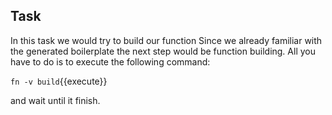 ## Task

In this task we would try to build our function
Since we already familiar with the generated boilerplate the next step would be function building.
All you have to do is to execute the following command:

`fn -v build`{{execute}}

and wait until it finish.
